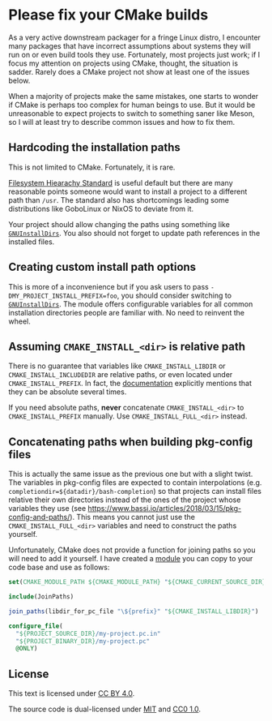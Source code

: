 # Please fix your CMake builds

As a very active downstream packager for a fringe Linux distro, I encounter many packages that have incorrect assumptions about systems they will run on or even build tools they use. Fortunately, most projects just work; if I focus my attention on projects using CMake, thought, the situation is sadder. Rarely does a CMake project not show at least one of the issues below.

When a majority of projects make the same mistakes, one starts to wonder if CMake is perhaps too complex for human beings to use. But it would be unreasonable to expect projects to switch to something saner like Meson, so I will at least try to describe common issues and how to fix them.


## Hardcoding the installation paths

This is not limited to CMake. Fortunately, it is rare.

[Filesystem Hiearachy Standard](https://en.wikipedia.org/wiki/Filesystem_Hierarchy_Standard) is useful default but there are many reasonable points someone would want to install a project to a different path than `/usr`. The standard also has shortcomings leading some distributions like GoboLinux or NixOS to deviate from it.

Your project should allow changing the paths using something like [`GNUInstallDirs`](https://cmake.org/cmake/help/latest/module/GNUInstallDirs.html). You also should not forget to update path references in the installed files.


## Creating custom install path options

This is more of a inconvenience but if you ask users to pass `-DMY_PROJECT_INSTALL_PREFIX=foo`, you should consider switching to [`GNUInstallDirs`](https://cmake.org/cmake/help/latest/module/GNUInstallDirs.html). The module offers configurable variables for all common installation directories people are familiar with. No need to reinvent the wheel.


## Assuming `CMAKE_INSTALL_<dir>` is relative path

There is no guarantee that variables like `CMAKE_INSTALL_LIBDIR` or `CMAKE_INSTALL_INCLUDEDIR` are relative paths, or even located under `CMAKE_INSTALL_PREFIX`. In fact, the [documentation](https://cmake.org/cmake/help/latest/module/GNUInstallDirs.html) explicitly mentions that they can be absolute several times.

If you need absolute paths, **never** concatenate `CMAKE_INSTALL_<dir>` to `CMAKE_INSTALL_PREFIX` manually. Use `CMAKE_INSTALL_FULL_<dir>` instead.


## Concatenating paths when building pkg-config files

This is actually the same issue as the previous one but with a slight twist. The variables in pkg-config files are expected to contain interpolations (e.g. `completiondir=${datadir}/bash-completion`) so that projects can install files relative their own directories instead of the ones of the project whose variables they use (see https://www.bassi.io/articles/2018/03/15/pkg-config-and-paths/). This means you cannot just use the `CMAKE_INSTALL_FULL_<dir>` variables and need to construct the paths yourself.

Unfortunately, CMake does not provide a function for joining paths so you will need to add it yourself. I have created a [module](CMakeScripts/JoinPaths.cmake) you can copy to your code base and use as follows:

```cmake
set(CMAKE_MODULE_PATH ${CMAKE_MODULE_PATH} "${CMAKE_CURRENT_SOURCE_DIR}/CMakeScripts")

include(JoinPaths)

join_paths(libdir_for_pc_file "\${prefix}" "${CMAKE_INSTALL_LIBDIR}")

configure_file(
  "${PROJECT_SOURCE_DIR}/my-project.pc.in"
  "${PROJECT_BINARY_DIR}/my-project.pc"
  @ONLY)
```


## License

This text is licensed under [CC BY 4.0](https://creativecommons.org/licenses/by/4.0/).

The source code is dual-licensed under [MIT](LICENSE.md) and [CC0 1.0](https://creativecommons.org/publicdomain/zero/1.0/).
